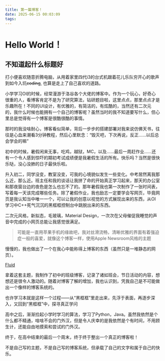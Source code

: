 ```yaml
---
title: 第一篇博客！
date: 2025-06-15 00:03:09
tags:
---
```


# Hello World！

## 不知道起什么标题好

打小便喜欢随意折腾电脑，从用着家里四代i3的台式机跟着花儿乐队穷开心的歌声到如今入坑~~coding~~, 也算是走上了自己喜欢的道路。

小学学习OI的时候，经常漫游于洛谷各个大佬的博客中。作为一个玩心，好奇心很重的人，看博客肯定不是为了研究算法，钻研题目啦，这里点点，那里点点才是乐趣所在！不同的UI设计，有优雅的，有简洁的，有炫酷的，当然还有二次元的，我什么时候也能拥有一个自己的博客呢？虽然当时的我不知道要写什么，但心里总是觉得有一个博客是很酷很酷的事情。

那时的我没啥耐心，博客看似简单，背后一步步的搭建部署对我来说仿佛天书，往往是心血来潮看3分钟教程，然后心里默念：“毁灭吧，下次再说，反正……以后总会学会的嘛”

初中的时候，暑假闲来无事，吃鸡，越狱，MC，以及……最后一周赶作业……还有一个令人感到惊吓的期初考试成绩便是我暑假生活的所有。快乐吗？当然是很快乐哒，没心没肺的日子最快乐啦。

升入初二，同学没变，教室没变，可我的心境貌似发生一些变化。中考居然离我那么近，那么近。班主任和我的谈话让我拼了命的开始真正学习起来，那天的办公室和那夜窗台边的夜色是怎么也忘不了的。那年暑假我也第一次制作了一张时间表，写着每一天该完成哪些任务。除了暑假作业，我也励志一定要学会写网页，毕竟网页是我认知当中唯一一个，可以让我的创意以视觉的方式展现出来的东西，从OI学习中C++死气沉沉的黑框框控制台中跳脱出来的东西。

二次元风格，新拟态，毛玻璃，Material Design，一次次在父母催促我睡觉的声音中完成的小网页总能让我感觉很满足。

> 可能是一直用苹果手机的缘故吧，我对丝滑流畅，清晰优雅的界面有着强迫症一般的喜爱，就像这个博客一样，使用Apple Newsroom风格的主题

慢慢的，我也做出了一个在我心中能称得上博客的东西（虽然只是一堆静态的网页）。

[Fluid](https://gitee.com/Jinyuanzhou/Jinyuanzhou) 

拿着这套主题，我制作了初中的班级博客，记录了诸如班会，节日活动的内容，想想还是很令人激动的。随着对博客了解的增加，我也认识到，凭我自己是不可能做出一个像样的博客系统的。

也许学习本就是这样一个过程——从“黑框框”里走出来，先浮于表面，再逐步深入，又回到“黑框框”中，探寻真正学问

高中之后，渐渐捡起小学时学习的算法，学习了Python，Java。虽然我依然是个什么都不精通，啥啥不会的门外汉，但是令人庆幸的是我依然是个有时间，不用顾生计，还能自由地摸索和尝试的门外汉。

终于，在高中结束的最后一个周末，终于终于整出一个真正的博客啦！

不是自己写的主题，不是自己写的博客系统，但承载了自己的文字和属于自己的快乐。



